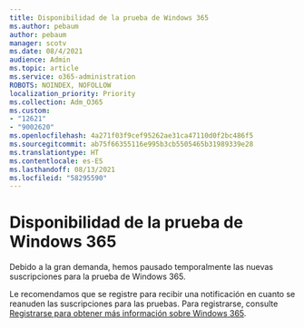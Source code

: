 ```yaml
---
title: Disponibilidad de la prueba de Windows 365
ms.author: pebaum
author: pebaum
manager: scotv
ms.date: 08/4/2021
audience: Admin
ms.topic: article
ms.service: o365-administration
ROBOTS: NOINDEX, NOFOLLOW
localization_priority: Priority
ms.collection: Adm_O365
ms.custom:
- "12621"
- "9002620"
ms.openlocfilehash: 4a271f03f9cef95262ae31ca47110d0f2bc486f5
ms.sourcegitcommit: ab75f66355116e995b3cb5505465b31989339e28
ms.translationtype: HT
ms.contentlocale: es-ES
ms.lasthandoff: 08/13/2021
ms.locfileid: "58295590"
---
```

# <a name="windows-365-trial-availability"></a>Disponibilidad de la prueba de Windows 365

Debido a la gran demanda, hemos pausado temporalmente las nuevas suscripciones para la prueba de Windows 365.

Le recomendamos que se registre para recibir una notificación en cuanto se reanuden las suscripciones para las pruebas. Para registrarse, consulte [Registrarse para obtener más información sobre Windows 365](https://aka.ms/Win365InfoNotification).